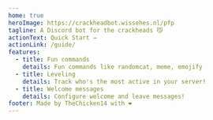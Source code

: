 ```yaml
---
home: true
heroImage: https://crackheadbot.wissehes.nl/pfp
tagline: A Discord bot for the crackheads 😼
actionText: Quick Start →
actionLink: /guide/
features:
  - title: Fun commands
    details: Fun commands like randomcat, meme, emojify
  - title: Leveling
    details: Track who's the most active in your server!
  - title: Welcome messages
    details: Configure welcome and leave messages!
footer: Made by TheChicken14 with ❤️
---
```

